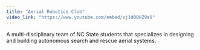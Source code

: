 ```yaml
---
title: "Aerial Robotics Club"
video_link: "https://www.youtube.com/embed/xj1d0QHZ9s0"
---
```



A multi-disciplinary team of NC State students that specializes in
designing and building autonomous search and rescue aerial systems.

